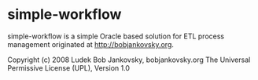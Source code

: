 # simple-workflow
simple-workflow is a simple Oracle based solution for ETL process management originated at http://bobjankovsky.org.




Copyright (c) 2008 Ludek Bob Jankovsky, bobjankovsky.org 
The Universal Permissive License (UPL), Version 1.0 

